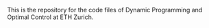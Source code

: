 This is the repository for the code files of Dynamic Programming and Optimal Control at ETH Zurich. 
